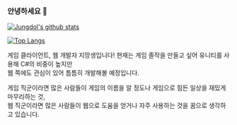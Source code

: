 ### 안녕하세요 👋
[![Jungdol's github stats](https://github-readme-stats.vercel.app/api?username=Jungdol&theme=dark&show_icons=true)](https://github.com/Jungdol/github-readme-stats)

[![Top Langs](https://github-readme-stats.vercel.app/api/top-langs/?username=Jungdol&langs_count=8l&theme=dark)](https://github.com/Jungdol/github-readme-stats)

게임 클라이언트, 웹 개발자 지망생입니다!
현재는 게임 졸작을 만들고 싶어 유니티를 사용해 C#의 비중이 높지만<br>
웹 쪽에도 관심이 있어 틈틈히 개발해볼 예정입니다.

게임 직군이라면 많은 사람들이 게임의 이름을 알 정도나 게임으로 힘든 일상을 재밌게 마무리하는 것,<br>
웹 직군이라면 많은 사람들이 웹으로 도움을 얻거나 자주 사용하는 것을 꿈으로 생각하고 있습니다.<br>
